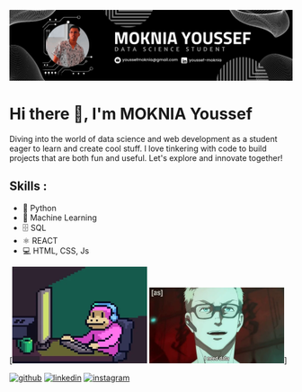 ![Data Science Student ](https://github.com/YOUSSEF-MOKNIA/YOUSSEF-MOKNIA/blob/main/Github%20Banner.png)

# Hi there 👋, I'm MOKNIA Youssef
Diving into the world of data science and web development as a student eager to learn and create cool stuff. I love tinkering with code to build projects that are both fun and useful. Let's explore and innovate together!

## Skills :
* 🐍 Python
* 🤖 Machine Learning
* 🗄️ SQL
* ⚛️ REACT
* 💻 HTML, CSS, Js

[<img src='https://github.com/YOUSSEF-MOKNIA/YOUSSEF-MOKNIA/blob/main/giphy.webp' width='240'>
<img src='https://github.com/YOUSSEF-MOKNIA/YOUSSEF-MOKNIA/blob/main/giphy%20(1).webp' width='240'>]


[<img src='https://cdn.jsdelivr.net/npm/simple-icons@3.0.1/icons/github.svg' alt='github' height='40'>](https://github.com/YOUSSEF-MOKNIA)  [<img src='https://cdn.jsdelivr.net/npm/simple-icons@3.0.1/icons/linkedin.svg' alt='linkedin' height='40'>](https://www.linkedin.com/in/youssef-moknia/)  [<img src='https://cdn.jsdelivr.net/npm/simple-icons@3.0.1/icons/instagram.svg' alt='instagram' height='40'>](https://www.instagram.com/youssef_moknia/)  
